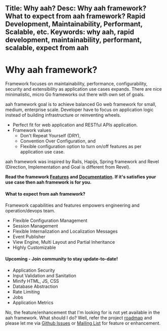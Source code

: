 Title: Why aah?
Desc: Why aah framework? What to expect from aah framework? Rapid Development, Maintainability, Performant, Scalable, etc.
Keywords: why aah, rapid development, maintainability, performant, scalable, expect from aah
---
# Why aah framework?

Framework focuses on maintainability, performance, configurability, security and extensibility as application use cases expands. There are nice minimalistic, micro Go frameworks out there with own set of goals.

aah framework goal is to achieve balanced Go web framework for small, medium, enterprise scale. Developer have to focus on application logic instead of building infrastructure or reinventing wheels.

  * Perfect fit for web application and RESTful APIs application.
  * Framework values
      * Don't Repeat Yourself (DRY),
      * Convention Over Configuration, and
      * Flexible configuration option to turn on/off features as per application use case.

aah framework was inspired by Rails, Hapijs, Spring framework and Revel (Direction, Implementation and Goal is different from Revel).

**Read the framework [Features](/features.html) and [Documentation](https://docs.aahframework.org). If it's satisfies your use case then aah framework is for you.**

#### What to expect from aah framework?
Framework capabilities and features empowers engineering and operation/devops team.

* Flexible Configuration Management
* Session Management
* Flexible Internalization and Localization Messages
* Event Publisher
* View Engine, Multi Layout and Partial Inheritance
* Highly Customizable

#### Upcoming - Join community to stay update-to-date!
* Application Security
* Input Validation and Sanitation
* Minify HTML, JS, CSS
* Database Abstraction
* Rate Limiting
* Jobs
* Application Metrics

No, the feature/enhancement that I'm looking for is not yet available in the aah framework. What should I do?  Well, refer the project [roadmap](https://github.com/go-aah/aah/projects/3) and please let me via [Github Issues](https://github.com/go-aah/aah/issues) or [Mailing List](https://groups.google.com/forum/#!forum/aahframework) for feature or enhancement.
